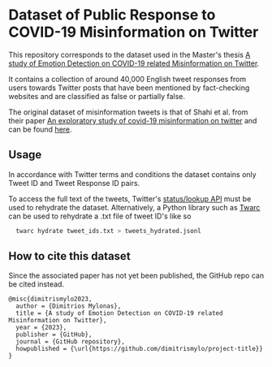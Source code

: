 
# Dataset of Public Response to COVID-19 Misinformation on Twitter

This repository corresponds to the dataset used in the Master's thesis [A study of Emotion Detection on COVID-19 related Misinformation on Twitter](https://www.github.com/dimitrismylo).

It contains a collection of around 40,000 English tweet responses from users towards Twitter posts that have been mentioned by fact-checking websites and are classified as false or partially false.


The original dataset of misinformation tweets is that of Shahi et al. from their paper [An exploratory study of covid-19 misinformation on twitter](https://www.sciencedirect.com/science/article/pii/S2468696420300458?via%3Dihub) and can be found [here](https://github.com/Gautamshahi/Misinformation_COVID-19).

## Usage

In accordance with Twitter terms and conditions the
dataset contains only Tweet ID and Tweet Response ID pairs.

To access the full text of the tweets, Twitter's [status/lookup API](https://developer.twitter.com/en/docs/api-reference-index) must be used to rehydrate the dataset. Alternatively, a Python library such as [Twarc](https://scholarslab.github.io/learn-twarc/) can be used to rehydrate a .txt file of tweet ID's like so 


```bash
  twarc hydrate tweet_ids.txt > tweets_hydrated.jsonl
```

## How to cite this dataset

Since the associated paper has not yet been published, the GitHub repo can be cited instead.

```
@misc{dimitrismylo2023,
  author = {Dimitrios Mylonas},
  title = {A study of Emotion Detection on COVID-19 related Misinformation on Twitter},
  year = {2023},
  publisher = {GitHub},
  journal = {GitHub repository},
  howpublished = {\url{https://github.com/dimitrismylo/project-title}}
}
```
